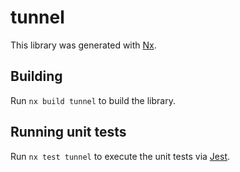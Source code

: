 # tunnel

This library was generated with [Nx](https://nx.dev).

## Building

Run `nx build tunnel` to build the library.

## Running unit tests

Run `nx test tunnel` to execute the unit tests via [Jest](https://jestjs.io).
